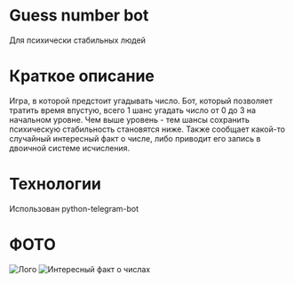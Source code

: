 # Guess number bot
Для психически стабильных людей 
# Краткое описание
Игра, в которой предстоит угадывать число.
Бот, который позволяет тратить время впустую,
всего 1 шанс угадать число от 0 до 3 на начальном уровне.
Чем выше уровень - тем шансы сохранить психическую
стабильность становятся ниже.
Также сообщает какой-то случайный интересный факт о числе, либо 
приводит его запись в двоичной системе исчисления.
# Технологии
Использован python-telegram-bot
# ФОТО
![Лого](https://drive.google.com/file/d/1adD6YL6F4XvVLgIb23vist455Ldi8T_-/view?usp=sharing)
![Интересный факт о числах](https://drive.google.com/file/d/1huaF372OInYZ8q9avErTfIWxof5tCuJm/view?usp=sharing)

